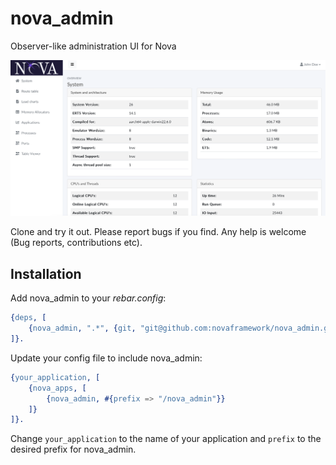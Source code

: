 # nova_admin
Observer-like administration UI for Nova

![Screenshot of Nova Admin](screenshot.png "Screenshot of Nova Admin")


Clone and try it out. Please report bugs if you find. Any help is welcome (Bug reports, contributions etc).

## Installation

Add nova_admin to your *rebar.config*:

```erlang
{deps, [
    {nova_admin, ".*", {git, "git@github.com:novaframework/nova_admin.git", {branch, "master"}}}
]}.
```

Update your config file to include nova_admin:

```erlang
{your_application, [
    {nova_apps, [
        {nova_admin, #{prefix => "/nova_admin"}}
    ]}
]}.
```

Change `your_application` to the name of your application and `prefix` to the desired prefix for nova_admin.

